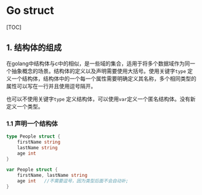 # Go struct

[TOC]

## 1. 结构体的组成

在golang中结构体与c中的相似，是一些域的集合，适用于将多个数据域作为同一个抽象概念的场景。结构体的定义以及声明需要使用大括号。使用关键字`type` 定义一个结构体，结构体中的一个每一个属性需要明确定义其名称，多个相同类型的属性可以写在一行并且使用逗号隔开。

也可以不使用关键字`type` 定义结构体，可以使用`var`定义一个匿名结构体。没有新定义一个类型。

### 1.1 声明一个结构体

```go
type People struct {
    firstName string
    lastName string
    age int
}

var People struct {
    firstName, lastName string
    age int   //不需要逗号，因为类型后面不会自动补;
}
```

